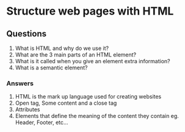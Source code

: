 # Structure web pages with HTML

## Questions

1. What is HTML and why do we use it?
2. What are the 3 main parts of an HTML element?
3. What is it called when you give an element extra information?
4. What is a semantic element?

### Answers

1. HTML is the mark up language used for creating websites
2. Open tag, Some content and a close tag
3. Attributes
4. Elements that define the meaning of the content they contain eg. Header, Footer, etc...
